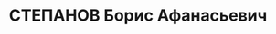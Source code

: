---
title: СТЕПАНОВ Борис Афанасьевич
description: "1896 р., м. Саратов, росіянин, службовець, позапартійний, освіта середня,\
  \ начальник планового відділу Тульського управління \"Мосбасбуду\". \n  16.11.1937\
  \ р.звинувачений в участі у шпигунсько-диверсійній організації, розстріляний 25.11.1937\
  \ р. \n  Реабілітований 10.11.1956 р."
---